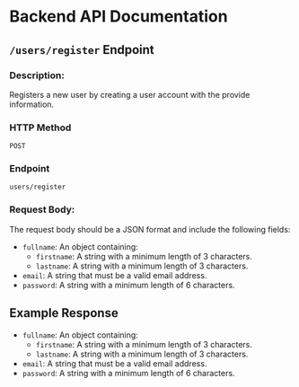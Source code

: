 # Backend API Documentation

##  `/users/register` Endpoint


### Description:
Registers a new user by creating a user account with the provide information.

### HTTP Method

`POST`

### Endpoint

`users/register`

### Request Body:
The request body should be a JSON format and include the following fields:

- `fullname`: An object containing:
  - `firstname`: A string with a minimum length of 3 characters.
  - `lastname`: A string with a minimum length of 3 characters.
- `email`: A string that must be a valid email address.
- `password`: A string with a minimum length of 6 characters.


## Example Response


- `fullname`: An object containing:
  - `firstname`: A string with a minimum length of 3 characters.
  - `lastname`: A string with a minimum length of 3 characters.
- `email`: A string that must be a valid email address.
- `password`: A string with a minimum length of 6 characters.
